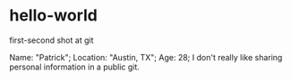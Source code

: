 # hello-world
first-second shot at git

Name: "Patrick";
Location: "Austin, TX";
Age: 28;
I don't really like sharing personal information in a public git.
